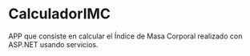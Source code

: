 # CalculadorIMC
APP que consiste en calcular el Índice de Masa Corporal realizado con ASP.NET usando servicios.
